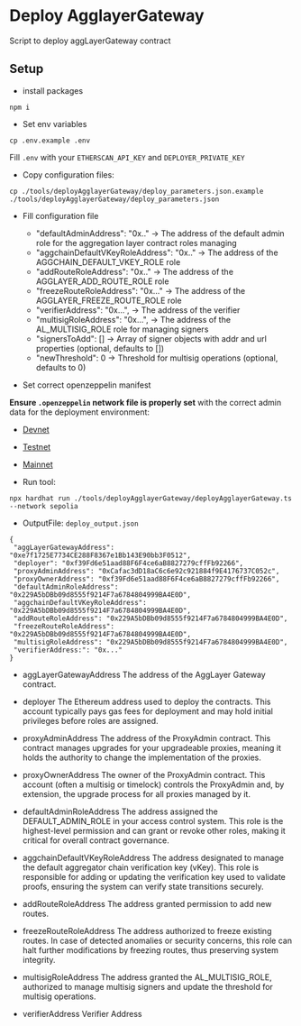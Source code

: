 # Deploy AgglayerGateway

Script to deploy aggLayerGateway contract

## Setup

- install packages

```
npm i
```

- Set env variables

```
cp .env.example .env
```

Fill `.env` with your `ETHERSCAN_API_KEY` and `DEPLOYER_PRIVATE_KEY`

- Copy configuration files:

```
cp ./tools/deployAgglayerGateway/deploy_parameters.json.example ./tools/deployAgglayerGateway/deploy_parameters.json
```

- Fill configuration file

    - "defaultAdminAddress": "0x.." -> The address of the default admin role for the aggregation layer contract roles managing
    - "aggchainDefaultVKeyRoleAddress": "0x.." -> The address of the AGGCHAIN_DEFAULT_VKEY_ROLE role
    - "addRouteRoleAddress": "0x.." -> The address of the AGGLAYER_ADD_ROUTE_ROLE role
    - "freezeRouteRoleAddress": "0x..." -> The address of the AGGLAYER_FREEZE_ROUTE_ROLE role
    - "verifierAddress": "0x...", -> The address of the verifier
    - "multisigRoleAddress": "0x...", -> The address of the AL_MULTISIG_ROLE role for managing signers
    - "signersToAdd": [] -> Array of signer objects with addr and url properties (optional, defaults to [])
    - "newThreshold": 0 -> Threshold for multisig operations (optional, defaults to 0)

- Set correct openzeppelin manifest

**Ensure `.openzeppelin` network file is properly set** with the correct admin data for the deployment environment:

- [Devnet](https://github.com/agglayer/networks/blob/feature/ALV3/networks/ethereum/devnet/openzeppelin-manifest/sepolia.json)
- [Testnet](https://github.com/agglayer/networks/blob/feature/ALV3/networks/ethereum/testnet/openzeppelin-manifest/sepolia.json)
- [Mainnet](https://github.com/agglayer/networks/blob/feature/ALV3/networks/ethereum/mainnet/openzeppelin-manifest/mainnet.json)

- Run tool:

```
npx hardhat run ./tools/deployAgglayerGateway/deployAgglayerGateway.ts --network sepolia
```

- OutputFile: `deploy_output.json`

```
{
 "aggLayerGatewayAddress": "0xe7f1725E7734CE288F8367e1Bb143E90bb3F0512",
 "deployer": "0xf39Fd6e51aad88F6F4ce6aB8827279cffFb92266",
 "proxyAdminAddress": "0xCafac3dD18aC6c6e92c921884f9E4176737C052c",
 "proxyOwnerAddress": "0xf39Fd6e51aad88F6F4ce6aB8827279cffFb92266",
 "defaultAdminRoleAddress": "0x229A5bDBb09d8555f9214F7a6784804999BA4E0D",
 "aggchainDefaultVKeyRoleAddress": "0x229A5bDBb09d8555f9214F7a6784804999BA4E0D",
 "addRouteRoleAddress": "0x229A5bDBb09d8555f9214F7a6784804999BA4E0D",
 "freezeRouteRoleAddress": "0x229A5bDBb09d8555f9214F7a6784804999BA4E0D",
 "multisigRoleAddress": "0x229A5bDBb09d8555f9214F7a6784804999BA4E0D",
 "verifierAddress:": "0x..."
}
```

- aggLayerGatewayAddress
  The address of the AggLayer Gateway contract.

- deployer
  The Ethereum address used to deploy the contracts. This account typically pays gas fees for deployment and may hold initial privileges before roles are assigned.

- proxyAdminAddress
  The address of the ProxyAdmin contract. This contract manages upgrades for your upgradeable proxies, meaning it holds the authority to change the implementation of the proxies.

- proxyOwnerAddress
  The owner of the ProxyAdmin contract. This account (often a multisig or timelock) controls the ProxyAdmin and, by extension, the upgrade process for all proxies managed by it.

- defaultAdminRoleAddress
  The address assigned the DEFAULT_ADMIN_ROLE in your access control system. This role is the highest-level permission and can grant or revoke other roles, making it critical for overall contract governance.

- aggchainDefaultVKeyRoleAddress
  The address designated to manage the default aggregator chain verification key (vKey). This role is responsible for adding or updating the verification key used to validate proofs, ensuring the system can verify state transitions securely.

- addRouteRoleAddress
  The address granted permission to add new routes.

- freezeRouteRoleAddress
  The address authorized to freeze existing routes. In case of detected anomalies or security concerns, this role can halt further modifications by freezing routes, thus preserving system integrity.

- multisigRoleAddress
  The address granted the AL_MULTISIG_ROLE, authorized to manage multisig signers and update the threshold for multisig operations.

- verifierAddress
  Verifier Address
